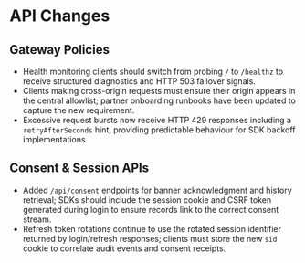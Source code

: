 # API Changes

## Gateway Policies
- Health monitoring clients should switch from probing `/` to `/healthz` to receive structured diagnostics and HTTP 503 failover signals.
- Clients making cross-origin requests must ensure their origin appears in the central allowlist; partner onboarding runbooks have been updated to capture the new requirement.
- Excessive request bursts now receive HTTP 429 responses including a `retryAfterSeconds` hint, providing predictable behaviour for SDK backoff implementations.

## Consent & Session APIs
- Added `/api/consent` endpoints for banner acknowledgment and history retrieval; SDKs should include the session cookie and CSRF token generated during login to ensure records link to the correct consent stream.
- Refresh token rotations continue to use the rotated session identifier returned by login/refresh responses; clients must store the new `sid` cookie to correlate audit events and consent receipts.
